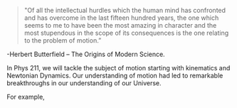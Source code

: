 >"Of all the intellectual hurdles which the human mind has confronted and has overcome in the last fifteen hundred years, the one which seems to me to have been the most amazing in character and the most stupendous in the scope of its consequences is the one relating to the problem of motion.”

-Herbert Butterfield – The Origins of Modern Science. 

In Phys 211, we will tackle the subject of motion starting with kinematics and Newtonian Dynamics. Our understanding of motion had led to remarkable breakthroughs in our understanding of our Universe. 

For example, 